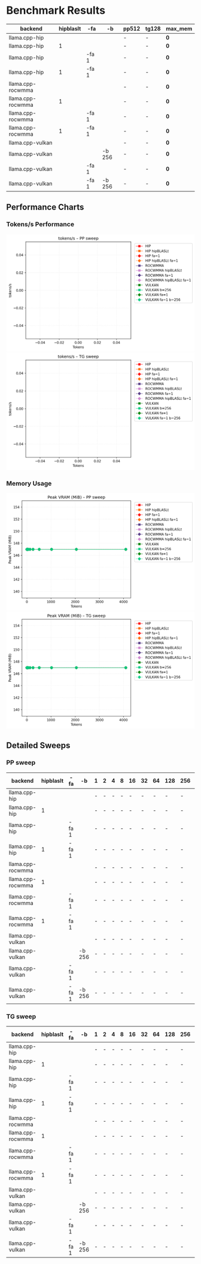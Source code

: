 # Benchmark Results
| backend           | hipblaslt   | -fa   | -b     | pp512   | tg128   | max_mem   |
|-------------------|-------------|-------|--------|---------|---------|-----------|
| llama.cpp-hip     |             |       |        | -       | -       | **0**     |
| llama.cpp-hip     | 1           |       |        | -       | -       | **0**     |
| llama.cpp-hip     |             | -fa 1 |        | -       | -       | **0**     |
| llama.cpp-hip     | 1           | -fa 1 |        | -       | -       | **0**     |
| llama.cpp-rocwmma |             |       |        | -       | -       | **0**     |
| llama.cpp-rocwmma | 1           |       |        | -       | -       | **0**     |
| llama.cpp-rocwmma |             | -fa 1 |        | -       | -       | **0**     |
| llama.cpp-rocwmma | 1           | -fa 1 |        | -       | -       | **0**     |
| llama.cpp-vulkan  |             |       |        | -       | -       | **0**     |
| llama.cpp-vulkan  |             |       | -b 256 | -       | -       | **0**     |
| llama.cpp-vulkan  |             | -fa 1 |        | -       | -       | **0**     |
| llama.cpp-vulkan  |             | -fa 1 | -b 256 | -       | -       | **0**     |
## Performance Charts

### Tokens/s Performance
![PP Tokens/s](pp_tokens_per_sec.png)
![TG Tokens/s](tg_tokens_per_sec.png)

### Memory Usage
![PP VRAM](pp_vram_peak_mib.png)
![TG VRAM](tg_vram_peak_mib.png)

## Detailed Sweeps

### PP sweep
| backend           | hipblaslt   | -fa   | -b     | 1   | 2   | 4   | 8   | 16   | 32   | 64   | 128   | 256   | 512   | 1024   | 2048   | 4096   |
|-------------------|-------------|-------|--------|-----|-----|-----|-----|------|------|------|-------|-------|-------|--------|--------|--------|
| llama.cpp-hip     |             |       |        | -   | -   | -   | -   | -    | -    | -    | -     | -     | -     | -      | -      | -      |
| llama.cpp-hip     | 1           |       |        | -   | -   | -   | -   | -    | -    | -    | -     | -     | -     | -      | -      | -      |
| llama.cpp-hip     |             | -fa 1 |        | -   | -   | -   | -   | -    | -    | -    | -     | -     | -     | -      | -      | -      |
| llama.cpp-hip     | 1           | -fa 1 |        | -   | -   | -   | -   | -    | -    | -    | -     | -     | -     | -      | -      | -      |
| llama.cpp-rocwmma |             |       |        | -   | -   | -   | -   | -    | -    | -    | -     | -     | -     | -      | -      | -      |
| llama.cpp-rocwmma | 1           |       |        | -   | -   | -   | -   | -    | -    | -    | -     | -     | -     | -      | -      | -      |
| llama.cpp-rocwmma |             | -fa 1 |        | -   | -   | -   | -   | -    | -    | -    | -     | -     | -     | -      | -      | -      |
| llama.cpp-rocwmma | 1           | -fa 1 |        | -   | -   | -   | -   | -    | -    | -    | -     | -     | -     | -      | -      | -      |
| llama.cpp-vulkan  |             |       |        | -   | -   | -   | -   | -    | -    | -    | -     | -     | -     | -      | -      | -      |
| llama.cpp-vulkan  |             |       | -b 256 | -   | -   | -   | -   | -    | -    | -    | -     | -     | -     | -      | -      | -      |
| llama.cpp-vulkan  |             | -fa 1 |        | -   | -   | -   | -   | -    | -    | -    | -     | -     | -     | -      | -      | -      |
| llama.cpp-vulkan  |             | -fa 1 | -b 256 | -   | -   | -   | -   | -    | -    | -    | -     | -     | -     | -      | -      | -      |
### TG sweep
| backend           | hipblaslt   | -fa   | -b     | 1   | 2   | 4   | 8   | 16   | 32   | 64   | 128   | 256   | 512   | 1024   | 2048   | 4096   |
|-------------------|-------------|-------|--------|-----|-----|-----|-----|------|------|------|-------|-------|-------|--------|--------|--------|
| llama.cpp-hip     |             |       |        | -   | -   | -   | -   | -    | -    | -    | -     | -     | -     | -      | -      | -      |
| llama.cpp-hip     | 1           |       |        | -   | -   | -   | -   | -    | -    | -    | -     | -     | -     | -      | -      | -      |
| llama.cpp-hip     |             | -fa 1 |        | -   | -   | -   | -   | -    | -    | -    | -     | -     | -     | -      | -      | -      |
| llama.cpp-hip     | 1           | -fa 1 |        | -   | -   | -   | -   | -    | -    | -    | -     | -     | -     | -      | -      | -      |
| llama.cpp-rocwmma |             |       |        | -   | -   | -   | -   | -    | -    | -    | -     | -     | -     | -      | -      | -      |
| llama.cpp-rocwmma | 1           |       |        | -   | -   | -   | -   | -    | -    | -    | -     | -     | -     | -      | -      | -      |
| llama.cpp-rocwmma |             | -fa 1 |        | -   | -   | -   | -   | -    | -    | -    | -     | -     | -     | -      | -      | -      |
| llama.cpp-rocwmma | 1           | -fa 1 |        | -   | -   | -   | -   | -    | -    | -    | -     | -     | -     | -      | -      | -      |
| llama.cpp-vulkan  |             |       |        | -   | -   | -   | -   | -    | -    | -    | -     | -     | -     | -      | -      | -      |
| llama.cpp-vulkan  |             |       | -b 256 | -   | -   | -   | -   | -    | -    | -    | -     | -     | -     | -      | -      | -      |
| llama.cpp-vulkan  |             | -fa 1 |        | -   | -   | -   | -   | -    | -    | -    | -     | -     | -     | -      | -      | -      |
| llama.cpp-vulkan  |             | -fa 1 | -b 256 | -   | -   | -   | -   | -    | -    | -    | -     | -     | -     | -      | -      | -      |